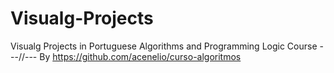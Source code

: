 # Visualg-Projects
Visualg Projects in Portuguese Algorithms and Programming Logic Course ---//---
By https://github.com/acenelio/curso-algoritmos
